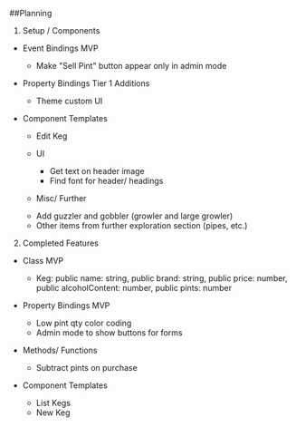 ##Planning

1. Setup / Components

  * Event Bindings
    MVP
    - Make "Sell Pint" button appear only in admin mode

  * Property Bindings
    Tier 1 Additions
    - Theme custom UI

  * Component Templates
    - Edit Keg

    * UI
      - Get text on header image
      - Find font for header/ headings

    * Misc/ Further
    - Add guzzler and gobbler (growler and large growler)
    - Other items from further exploration section (pipes, etc.)

2. Completed Features
  * Class
    MVP
    - Keg: public name: string, public brand: string, public price: number, public alcoholContent: number, public pints: number

  * Property Bindings
    MVP
    - Low pint qty color coding
    - Admin mode to show buttons for forms

  * Methods/ Functions
    - Subtract pints on purchase

  * Component Templates
    - List Kegs    
    - New Keg

